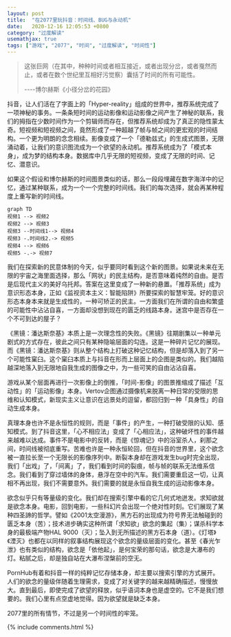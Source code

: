```yaml
---
layout: post
title:  "在2077里玩抖音：时间线、BUG与永动机"
date:   2020-12-16 12:05:53 +0800
category: "过度解读"
usemathjax: true
tags: ["游戏", "2077", "时间", "过度解读", "时间性"]
---
```


> 这张巨网（在其中，种种时间或者相互接近，或者出现分岔，或者戛然而止，或者在数个世纪里互相好污觉察）囊括了时间的所有可能性。
>
> ----博尔赫斯《小径分岔的花园》

抖音，让人们活在了字面上的「Hyper-reality」组成的世界中，推荐系统完成了一项神秘的事务。一条条短时间的运动影像和运动影像之间产生了神秘的联系，我们的拇指在少数时间作为一个剪辑师而存在，但推荐系统却成为了真正的隐性蒙太奇。短视频和短视频之间，竟然形成了一种超越了帧与帧之间的更宏观的时间结构。一个更为明朗的念念相续。影像变成了一个「德勒兹式」的生成式图景，无限涌动着，让我们的意识图流成为一个欲望的永动机。推荐系统成为了「模式本身」，成为梦的结构本身。数据库中几乎无限的短视频，变成了无限的时间、记忆、潜意识。

如果这个假设和博尔赫斯的时间图景类似的话，那么一段段埋藏在数字海洋中的记忆，通过某种联系，成为一个一个完整的时间线。我们的每次选择，就会再某种程度上重写新的时间线。

```mermaid
graph TD
视频1 --> 视频2
视频2 --> 视频3
视频3 --时间线1--> 视频4
视频3 -.时间线2.-> 视频5
视频4 --> 视频6
视频5 -.-> 视频7
```

我们在探索新的民意体制的今天，似乎要同时看到这个新的图景。如果说未来在无限的宇宙之海里面选择，那么「网状」的民主结构，是否意味着纯然的自由。是否是后现代主义的美好乌托邦。答案在这里变成了一种新的悬置。「推荐系统」成为意识形态本身，正如《监视资本主义：智能陷阱》所要探索的智慧牢笼。好的意识形态本身本来就是生成性的，一种可矫正的民主。一方面我们在所谓的自由和繁盛的可能性中沾沾自喜，一方面却没想到现在的匮乏的线路本身。迷宫中是否存在一个不可到达的屋子？

《黑镜：潘达斯奈基》本质上是一次理念性的失败。《黑镜》往期剧集以一种单元剧式的方式存在，彼此之间只有某种隐喻层面的勾连。这是一种碎片记忆的展现。而《黑镜：潘达斯奈基》则从整个结构上打破这种记忆结构，但是却落入到了另一个可能性窠臼。这个窠臼本质上与抖音在形而上层面上的企图是类似的。我们越陷越深地落入到无限地自我生成的图像之中，为一些可笑的自由沾沾自喜。

游戏从某个层面再进行一次影像上的倒推，「时间-影像」的图景推缩成了描述「互动性」的「运动影像」本身。Vertov企图通过摄像机来脱离一种日常的受限的思维和认知模式，新现实主义让意识在远景处的逗留，都回归到一种「具身性」的自动生成本身。

真理本身也许不是永恒性的规则，而是「事件」的产生，一种打破受限的认知、感知模式。到了抖音这里，「心不相应法」变成了「心相应法」，这种破坏性的事件越来越难以达成。事件不是电影中的反转，而是《惊魂记》中的浴室杀人，刹那之间，时间线被彻底重写。苦难也许是一种永恒轮回，但在抖音的世界里，这个欲念被一直拉长至一个无限长的影像序列中。断裂本身却在游戏发生bug时完全出现，我们「出戏」了，「间离」了，我们看到时间的裂痕，帧与帧的联系无法维系信念。我们看到了穿过墙体的身体，悬浮在空中的汽车。我们需要重启这一切，让真相不再出现，我们不需要意外。我们需要的就是永恒自我生成的运动影像本身。

欲念似乎只有等量级的变化。我们却在搜索引擎中看的它几何式地迸发。求知欲就是欲念本身。电影，回到电影，一些科幻片会出现一个绝对性时刻。它们展现了某种四圣諦的哲学。譬如《2001太空漫游》，黑方石的出现成为符号界无法触碰到的匮乏本身（苦）；技术进步确实这种所谓「求知欲」欲念的集起（集）；谋杀科学本身的最极端产物HAL 9000（灭）；坠入到无所描述的黑方石本身（道）。《灯塔》《湮灭》也都在以同样的叙事结构展现这个欲念的量级层面的变化。甚至《春光乍泄》也有类似的结构，欲念是「依他起」，是何宝荣的那句话，欲念是大瀑布的灯。粘腻之后，却是独自站在大瀑布涅槃前的空无。

PornHub有着和抖音一样的纯粹记忆存储本身，却主要以搜索引擎的方式展开。人们的欲念的量级伴随着生理需求，变成了对关键字的越来越精确描述，慢慢放大。直到最后，即使完成了欲望的释放，似乎语词本身也是虚空的。它不是我们想要的。我们心里有点空虚地觉得。因为欲望就是缺乏本身。

2077里的所有情节，不过是另一个时间性的牢笼。

{% include comments.html %}
